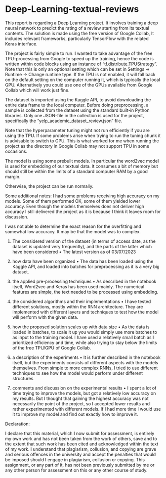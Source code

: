 # Deep-Learning-textual-reviews

This report is regarding a Deep Learning project. It involves training a deep neural network to predict the rating of a review starting from its textual contents. The solution is made using the free version of Google Collab, It includes relevant frameworks, particularly TensorFlow with the related Keras interface.

The project is fairly simple to run. I wanted to take advantage of the free TPU-processing from Google to speed up the training, hence the code is written within code blocks using an instance of “tf.distribute.TPUStrategy”. Note that this is only an optional setting which can be set in Settings -> Runtime -> Change runtime type. If the TPU is not enabled, it will fall back on the default setting on the computer running it, which is typically the local GPU. Alternatively you could use one of the GPUs available from Google Collab which will work just fine.

The dataset is imported using the Kaggle API, to avoid downloading the entire data frame to the local computer. Before doing preprocessing, a sample is collected from the dataset using the standard built-in Python libraries. Only one JSON-file in the collection is used for the project, specifically the “yelp_academic_dataset_review.json” file.

Note that the hyperparameter tuning might not run efficiently if you are using the TPU. If some problems arise when trying to run the tuning chunk it is advisable to switch to GPU. This is what worked for me when running the project as the directory in Google Collab may not support TPU in some occasions. 

The model is using some prebuilt models. In particular the word2vec model is used for embedding of our textual data. It consumes a bit of memory but should still be within the limits of a standard computer RAM by a good margin.

Otherwise, the project can be run normally.

Some additional notes:
I had some problems receiving high accuracy on my models. Some of them performed OK, some of them yielded lower accuracy. Even though the models themselves does not deliver high accuracy I still delivered the project as it is because I think it leaves room for discussion.

I was not able to determine the exact reason for the overfitting and somewhat low accuracy. It may be that the model was to complex.  


1.	The considered version of the dataset  (in terms of access date, as the dataset is updated very frequently), and the parts of the latter which have been considered
•	The latest version as of 03/07/2023

2.	how data have been organized
•	The data has been loaded using the Kaggle API, and loaded into batches for preprocessing as it is a very big dataset. 
3.	the applied pre-processing techniques
•	As described in the notebook itself, Word2vec and Keras has been used mainly. The numerical features are simple, the text needed to be processed using embedding.
4.	the considered algorithms and their implementations
•	I have tested different solutions, mostly within the RNN architecture. They are implemented with different layers and techniques to test how the model will perform with the given data.
5.	how the proposed solution scales up with data size
•	As the data is loaded in batches, to scale it up you would simply use more batches to as input to the training model. I have used a relatively small batch as I prioritized efficiency and time, while also trying to stay below the limits of the free TPU/GPU of Google Collab.
6.	a description of the experiments
•	It is further described in the notebook itself, but the experiments consists of different aspects with the models themselves. From simple to more complex RNNs, I tried to use different techniques to see how the model would perform under different structures. 
7.	comments and discussion on the experimental results
•	I spent a lot of time trying to improve the models, but got a relatively low accuracy on my results. But I thought that gaining the highest accuracy was not necessarily the point of the project, so I accepted lower results and rather experimented with different models. If I had more time I would use it to improve my model and find out exactly how to improve it.



Declaration:

I declare that this material, which I now submit for assessment, is entirely my own work and has not been taken from the work of others, save and to the extent that such work has been cited and acknowledged within the text of my work. I understand that plagiarism, collusion, and copying are grave and serious offences in the university and accept the penalties that would be imposed should I engage in plagiarism, collusion or copying. This assignment, or any part of it, has not been previously submitted by me or any other person for assessment on this or any other course of study.
